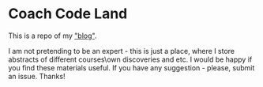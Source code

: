 # Coach Code Land
This is a repo of my ["blog"](https://deaglegross.github.io/).

I am not pretending to be an expert - this is just a place, where I store abstracts of different courses\own discoveries and etc.
I would be happy if you find these materials useful. If you have any suggestion - please, submit an issue. Thanks!